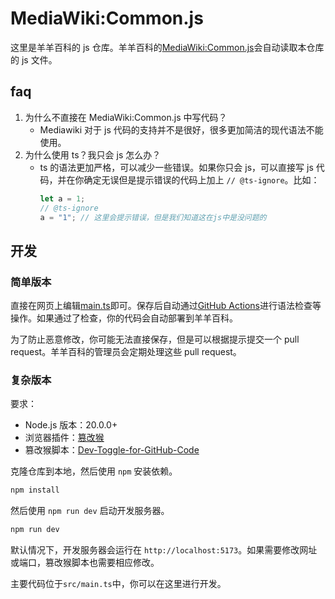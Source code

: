 # MediaWiki:Common.js

这里是羊羊百科的 js 仓库。羊羊百科的[MediaWiki:Common.js](https://xyy-huijiwiki/wiki/MediaWiki:Common.js)会自动读取本仓库的 js 文件。

## faq

1. 为什么不直接在 MediaWiki:Common.js 中写代码？
   - Mediawiki 对于 js 代码的支持并不是很好，很多更加简洁的现代语法不能使用。
2. 为什么使用 ts？我只会 js 怎么办？
   - ts 的语法更加严格，可以减少一些错误。如果你只会 js，可以直接写 js 代码，并在你确定无误但是提示错误的代码上加上 `// @ts-ignore`。比如：
     ```ts
     let a = 1;
     // @ts-ignore
     a = "1"; // 这里会提示错误，但是我们知道这在js中是没问题的
     ```

## 开发

### 简单版本
直接在网页上编辑[main.ts](src/main.ts)即可。保存后自动通过[GitHub Actions](https://github.com/XYY-huijiwiki/MediaWiki-Common.js/actions)进行语法检查等操作。如果通过了检查，你的代码会自动部署到羊羊百科。

为了防止恶意修改，你可能无法直接保存，但是可以根据提示提交一个 pull request。羊羊百科的管理员会定期处理这些 pull request。

### 复杂版本

要求：
- Node.js 版本：20.0.0+
- 浏览器插件：[篡改猴](https://www.tampermonkey.net)
- 篡改猴脚本：[Dev-Toggle-for-GitHub-Code](https://github.com/XYY-huijiwiki/Dev-Toggle-for-GitHub-Code)

克隆仓库到本地，然后使用 `npm` 安装依赖。

```bash
npm install
```

然后使用 `npm run dev` 启动开发服务器。

```bash
npm run dev
```

默认情况下，开发服务器会运行在 `http://localhost:5173`。如果需要修改网址或端口，篡改猴脚本也需要相应修改。

主要代码位于`src/main.ts`中，你可以在这里进行开发。
